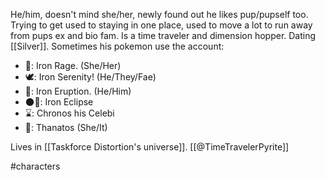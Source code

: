He/him, doesn't mind she/her, newly found out he likes pup/pupself too. Trying to get used to staying in one place, used to move a lot to run away from pups ex and bio fam. Is a time traveler and dimension hopper. Dating [[Silver]]. Sometimes his pokemon use the account:
- 🐉: Iron Rage. (She/Her)
- 🕊️: Iron Serenity! (He/They/Fae)
- 🌋: Iron Eruption. (He/Him)
- 🌑🌈: Iron Eclipse
- ⌛: Chronos his Celebi
- 🍞: Thanatos (She/It)

Lives in [[Taskforce Distortion's universe]]. [[@TimeTravelerPyrite]]

#characters 